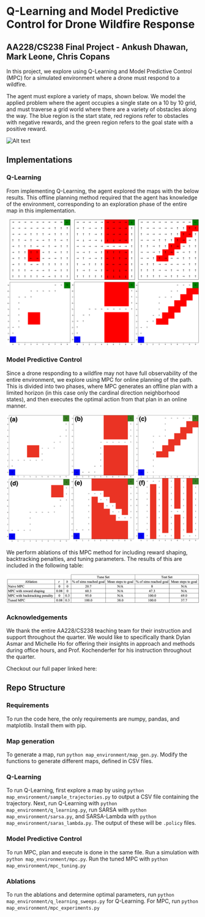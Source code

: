 # Q-Learning and Model Predictive Control for Drone Wildfire Response
## AA228/CS238 Final Project - Ankush Dhawan, Mark Leone, Chris Copans

In this project, we explore using Q-Learning and Model Predictive Control (MPC) for a simulated environment where a drone must respond to a wildfire. 

The agent must explore a variety of maps, shown below. We model the applied problem where the agent occupies a single state on a 10 by 10 grid, and must traverse a grid world where there are a variety of obstacles along the way. The blue region is the start state, red regions refer to obstacles with negative rewards, and the green region refers to the goal state with a positive reward.

![Alt text](map_environment/map_imgs/blank_maps.png)

## Implementations

### Q-Learning
From implementing Q-Learning, the agent explored the maps with the below results. This offline planning method required that the agent has knowledge of the environment, corresponding to an exploration phase of the entire map in this implementation.

![Alt text](map_environment/map_imgs/q_learning_results.png)

### Model Predictive Control
Since a drone responding to a wildfire may not have full observability of the entire environment, we explore using MPC for online planning of the path. This is divided into two phases, where MPC generates an offline plan with a limited horizon (in this case only the cardinal direction neighborhood states), and then executes the optimal action from that plan in an online manner. 

![Alt text](map_environment/map_imgs/mpc_results.png)

We perform ablations of this MPC method for including reward shaping, backtracking penalties, and tuning parameters. The results of this are included in the following table: 

![Alt text](map_environment/map_imgs/mpc_ablations_table.png)

### Acknowledgements
We thank the entire AA228/CS238 teaching team for their instruction and support throughout the quarter. We would like to specifically thank Dylan Asmar and Michelle Ho for offering their insights in approach and methods during office hours, and Prof. Kochenderfer for his instruction throughout the quarter.

Checkout our full paper linked here: 

## Repo Structure
### Requirements
To run the code here, the only requirements are numpy, pandas, and matplotlib. Install them with pip.

### Map generation
To generate a map, run ``python map_environment/map_gen.py``. Modify the functions to generate different maps, defined in CSV files.

### Q-Learning
To run Q-Learning, first explore a map by using ``python map_environment/sample_trajectories.py`` to output a CSV file containing the trajectory. Next, run Q-Learning with ``python map_environment/q_learning.py``, run SARSA with ``python map_environment/sarsa.py``, and SARSA-Lambda with ``python map_environment/saras_lambda.py``. The output of these will be ``.policy`` files. 

### Model Predictive Control
To run MPC, plan and execute is done in the same file. Run a simulation with ``python map_environment/mpc.py``. Run the tuned MPC with ``python map_environment/mpc_tuning.py``

### Ablations
To run the ablations and determine optimal parameters, run ``python map_environment/q_learning_sweeps.py`` for Q-Learning. For MPC, run ``python map_environment/mpc_experiments.py``



